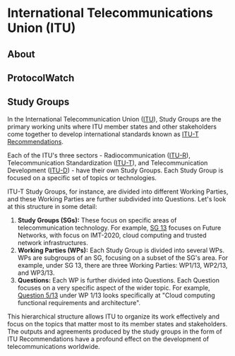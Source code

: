 # International Telecommunications Union (ITU)

## About





## ProtocolWatch











## Study Groups

In the International Telecommunication Union ([ITU](https://www.itu.int/)), Study Groups are the primary working units where ITU member states and other stakeholders come together to develop international standards known as [ITU-T Recommendations](https://www.itu.int/en/ITU-T/recommendations/Pages/default.aspx).

Each of the ITU's three sectors - Radiocommunication ([ITU-R](https://www.itu.int/en/ITU-R/Pages/default.aspx)), Telecommunication Standardization ([ITU-T](https://www.itu.int/en/ITU-T/Pages/default.aspx)), and Telecommunication Development ([ITU-D](https://www.itu.int/en/ITU-D/Pages/default.aspx)) - have their own Study Groups. Each Study Group is focused on a specific set of topics or technologies.

ITU-T Study Groups, for instance, are divided into different Working Parties, and these Working Parties are further subdivided into Questions. Let's look at this structure in some detail:

1. **Study Groups (SGs):** These focus on specific areas of telecommunication technology. For example, [SG 13](https://www.itu.int/en/ITU-T/studygroups/2017-2020/13/Pages/default.aspx) focuses on Future Networks, with focus on IMT-2020, cloud computing and trusted network infrastructures.
2. **Working Parties (WPs):** Each Study Group is divided into several WPs. WPs are subgroups of an SG, focusing on a subset of the SG's area. For example, under SG 13, there are three Working Parties: WP1/13, WP2/13, and WP3/13.
3. **Questions:** Each WP is further divided into Questions. Each Question focuses on a very specific aspect of the wider topic. For example, [Question 5/13](https://www.itu.int/ITU-T/workprog/wp\_item.aspx?isn=9801) under WP 1/13 looks specifically at "Cloud computing functional requirements and architecture".

This hierarchical structure allows ITU to organize its work effectively and focus on the topics that matter most to its member states and stakeholders. The outputs and agreements produced by the study groups in the form of ITU Recommendations have a profound effect on the development of telecommunications worldwide.



